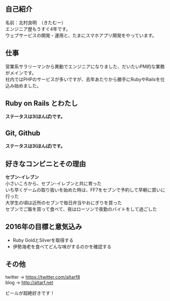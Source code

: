 ## 自己紹介

名前：北村良明　（きたむー）  
エンジニア歴もうすぐ4年です。  
ウェブサービスの開発・運用と、たまにスマホアプリ開発をやっています。  

## 仕事
営業系サラリーマンから異動でエンジニアになりました、だいたいPM的な業務がメインです。  
社内ではPHPのサービスが多いですが、去年あたりから勝手にRubyやRailsを仕込み始めました。  

## Ruby on Rails とわたし
__ステータスは3(ほんば)です。__    

## Git, Github
__ステータスは3(ほんば)です。__  

## 好きなコンビニとその理由
**セブン-イレブン**  
小さいころから、セブン-イレブンと共に育った  
いち早くゲームの取り扱いを始めた時は、FF7をセブンで予約して早朝に買いに行った  
大学生の頃は近所のセブンで毎日弁当やおにぎりを買った  
セブンでご飯を買って食べて、夜はローソンで夜勤のバイトをして過ごした  

## 2016年の目標と意気込み
- Ruby GoldとSilverを取得する
- 伊勢海老を食べてどんな味がするのかを確認する

## その他
twitter -> https://twitter.com/altarf8  
blog -> http://altarf.net  
  
ビールが超絶好きです！   
